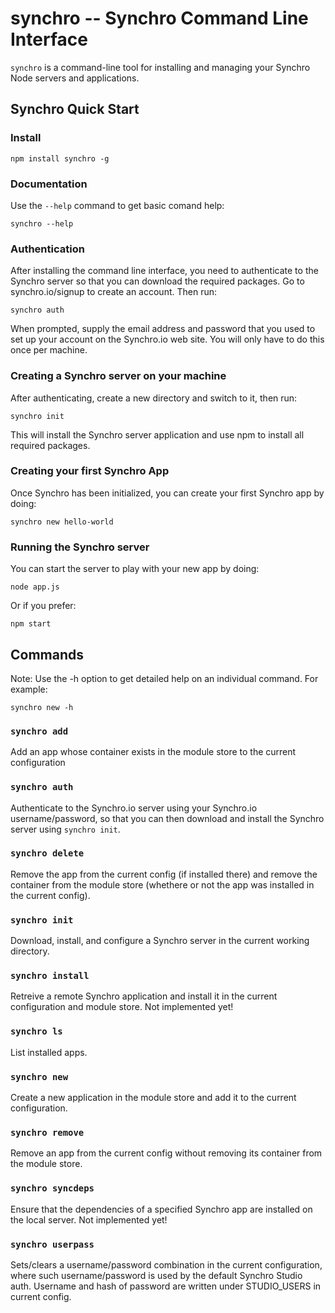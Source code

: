 # synchro -- Synchro Command Line Interface

`synchro` is a command-line tool for installing and managing your Synchro Node servers and applications.

## Synchro Quick Start

### Install

    npm install synchro -g

### Documentation

Use the `--help` command to get basic comand help:

    synchro --help

### Authentication

After installing the command line interface, you need to authenticate to the Synchro server so that you can download the required packages.  Go to synchro.io/signup to create an account.  Then run:

	synchro auth

When prompted, supply the email address and password that you used to set up your account on the Synchro.io web site.  You will only have to do this once per machine.

### Creating a Synchro server on your machine

After authenticating, create a new directory and switch to it, then run:

    synchro init

This will install the Synchro server application and use npm to install all required packages.

### Creating your first Synchro App

Once Synchro has been initialized, you can create your first Synchro app by doing:

    synchro new hello-world

### Running the Synchro server

You can start the server to play with your new app by doing:

    node app.js

Or if you prefer:

    npm start

## Commands

Note: Use the -h option to get detailed help on an individual command.  For example:

`synchro new -h`

### `synchro add`

Add an app whose container exists in the module store to the current configuration

### `synchro auth`

Authenticate to the Synchro.io server using your Synchro.io username/password, so that you can then download and install the Synchro server using `synchro init`.

### `synchro delete`

Remove the app from the current config (if installed there) and remove the container from the module store (whethere or not the app was installed in the current config).

### `synchro init`

Download, install, and configure a Synchro server in the current working directory.

### `synchro install`

Retreive a remote Synchro application and install it in the current configuration and module store.  Not implemented yet!

### `synchro ls`

List installed apps.

### `synchro new`

Create a new application in the module store and add it to the current configuration.

### `synchro remove`

Remove an app from  the current config without removing its container from the module store.

### `synchro syncdeps`

Ensure that the dependencies of a specified Synchro app are installed on the local server.  Not implemented yet!

### `synchro userpass`

Sets/clears a username/password combination in the current configuration, where such username/password is used by the default Synchro Studio auth.  Username and hash of password are written under STUDIO_USERS in current config.

